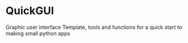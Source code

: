 # QuickGUI
Graphic user interface Template, tools and functions for a quick start to making small python apps

